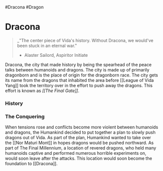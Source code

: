 #Dracona #Dragon 
# Dracona

> _"The center piece of Vida's history. Without Dracona, we would've been stuck in an eternal war."
> - Alaster Sailord, Aspiritor Initiate

Dracona, the city that made history by being the spearhead of the peace talks between humanoids and dragons. The city is made up of primarily dragonborn and is the place of origin for the dragonborn race. The city gets its name from the dragons that inhabited the area before [[League of Vida Yang]] took the territory over in the effort to push away the dragons. This effort is known as _[[The Final Gate]]_.

### History

### The Conquering

When tensions rose and conflicts become more violent between humanoids and dragons, the Humankind decided to put together a plan to slowly push dragons out of Vida. As part of the plan, Humankind wanted to take over the [[Nor Maturi Mont]] in hopes dragons would be pushed northward. As part of The Final Millennium, a location of revered dragons, who held many humanoids captive and performed numerous horrible experiments on, would soon leave after the attacks. This location would soon become the foundation to [[Dracona]].